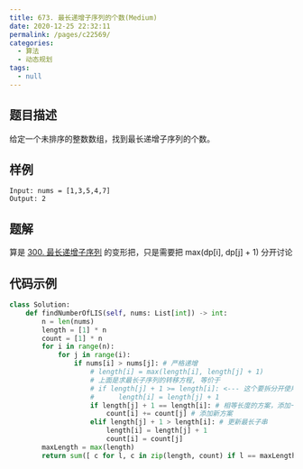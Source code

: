 ```yaml
---
title: 673. 最长递增子序列的个数(Medium)
date: 2020-12-25 22:32:11
permalink: /pages/c22569/
categories: 
  - 算法
  - 动态规划
tags: 
  - null
---
```


## 题目描述

给定一个未排序的整数数组，找到最长递增子序列的个数。

## 样例

```
Input: nums = [1,3,5,4,7]
Output: 2
```

## 题解

算是 [300. 最长递增子序列](https://leetcode-cn.com/problems/longest-increasing-subsequence/) 的变形把，只是需要把 max(dp[i], dp[j] + 1) 分开讨论

## 代码示例

```python
class Solution:
    def findNumberOfLIS(self, nums: List[int]) -> int:
        n = len(nums)
        length = [1] * n
        count = [1] * n
        for i in range(n):
            for j in range(i):
                if nums[i] > nums[j]: # 严格递增
                    # length[i] = max(length[i], length[j] + 1) 
                    # 上面是求最长子序列的转移方程, 等价于
                    # if length[j] + 1 >= length[i]: <--- 这个要拆分开使用
                    #      length[i] = length[j] + 1
                    if length[j] + 1 == length[i]: # 相等长度的方案，添加一下
                        count[i] += count[j] # 添加新方案
                    elif length[j] + 1 > length[i]: # 更新最长子串
                        length[i] = length[j] + 1
                        count[i] = count[j] 
        maxLength = max(length)
        return sum([ c for l, c in zip(length, count) if l == maxLength])
```

